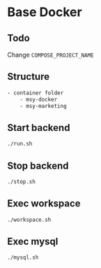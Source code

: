 # Base Docker

## Todo
Change `COMPOSE_PROJECT_NAME`

## Structure
```bash
- container folder
    - msy-docker
    - msy-marketing
```

## Start backend
```bash
./run.sh
```

## Stop backend
```bash
./stop.sh
```

## Exec workspace
```bash
./workspace.sh
```

## Exec mysql
```bash
./mysql.sh
```
